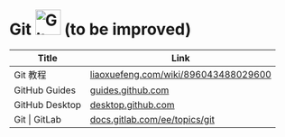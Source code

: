 # Git <img src="../../image/Git_logo.svg" alt="Git logo" height="45pt" width="!" /> (to be improved)

|Title|Link|
|-----|----|
|Git 教程|[liaoxuefeng.com/wiki/896043488029600](https://www.liaoxuefeng.com/wiki/896043488029600)|
|GitHub Guides|[guides.github.com](https://guides.github.com/)|
|GitHub Desktop|[desktop.github.com](https://desktop.github.com/)|
|Git \| GitLab|[docs.gitlab.com/ee/topics/git](https://docs.gitlab.com/ee/topics/git/)|
